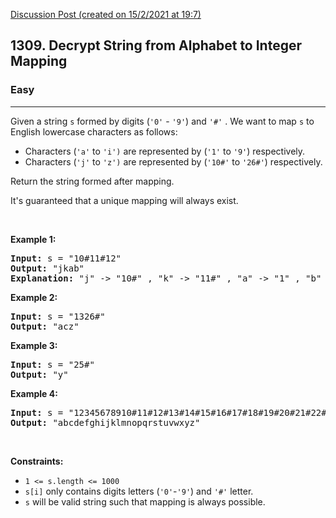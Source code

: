 [Discussion Post (created on 15/2/2021 at 19:7)](https://leetcode.com/problems/decrypt-string-from-alphabet-to-integer-mapping/discuss/1110814/C%2B%2B-Simple-Solution-or-Faster-than-100)  
<h2>1309. Decrypt String from Alphabet to Integer Mapping</h2><h3>Easy</h3><hr><div><p>Given a string <code>s</code> formed by digits (<code>'0'</code> - <code>'9'</code>)&nbsp;and <code>'#'</code>&nbsp;.&nbsp;We want to map <code>s</code> to English lowercase characters as follows:</p>

<ul>
	<li>Characters (<code>'a'</code> to <code>'i')</code> are&nbsp;represented by&nbsp;(<code>'1'</code> to&nbsp;<code>'9'</code>)&nbsp;respectively.</li>
	<li>Characters (<code>'j'</code> to <code>'z')</code> are represented by (<code>'10#'</code>&nbsp;to&nbsp;<code>'26#'</code>)&nbsp;respectively.&nbsp;</li>
</ul>

<p>Return the string formed after mapping.</p>

<p>It's guaranteed that a unique mapping will always exist.</p>

<p>&nbsp;</p>
<p><strong>Example 1:</strong></p>

<pre><strong>Input:</strong> s = "10#11#12"
<strong>Output:</strong> "jkab"
<strong>Explanation:</strong> "j" -&gt; "10#" , "k" -&gt; "11#" , "a" -&gt; "1" , "b" -&gt; "2".
</pre>

<p><strong>Example 2:</strong></p>

<pre><strong>Input:</strong> s = "1326#"
<strong>Output:</strong> "acz"
</pre>

<p><strong>Example 3:</strong></p>

<pre><strong>Input:</strong> s = "25#"
<strong>Output:</strong> "y"
</pre>

<p><strong>Example 4:</strong></p>

<pre><strong>Input:</strong> s = "12345678910#11#12#13#14#15#16#17#18#19#20#21#22#23#24#25#26#"
<strong>Output:</strong> "abcdefghijklmnopqrstuvwxyz"
</pre>

<p>&nbsp;</p>
<p><strong>Constraints:</strong></p>

<ul>
	<li><code>1 &lt;= s.length &lt;= 1000</code></li>
	<li><code>s[i]</code> only contains digits letters (<code>'0'</code>-<code>'9'</code>) and <code>'#'</code>&nbsp;letter.</li>
	<li><code>s</code> will be valid string&nbsp;such that mapping is always possible.</li>
</ul>
</div>